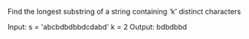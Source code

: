 Find the longest substring of a string containing ‘k’ distinct characters

Input: s = 'abcbdbdbbdcdabd'
k = 2 
Output: bdbdbbd
